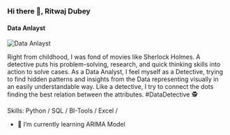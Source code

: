 ### Hi there 👋, Ritwaj Dubey
#### Data Anlayst
![Data Anlayst](https://encrypted-tbn0.gstatic.com/images?q=tbn:ANd9GcQaVW8IM_GE-j5cqeQTW9WOqlQDUGHeMfcmFg&usqp=CAU)

Right from childhood, I was fond of movies like Sherlock Holmes. A detective puts his problem-solving, research, and quick thinking skills into action to solve cases. As a Data Analyst, I feel myself as a Detective, trying to find hidden patterns and insights from the Data representing visually in an easily understandable way. Like a detective, I try to connect the dots finding the best relation between the attributes. #DataDetective 🕵️

Skills: Python / SQL / BI-Tools / Excel / 

- 🌱 I’m currently learning ARIMA Model
